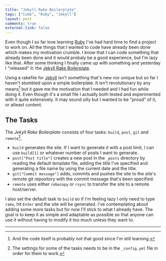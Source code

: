 ```yaml
---
title: "Jekyll Rake Boilerplate"
tags: ["Code", "Ruby", "Jekyll"]
layout: post
comments: true
external-link: false
---
```


Even though I so far love learning [Ruby](http://www.ruby-lang.org/en/) I've had hard time to find a project to work on. All the things that I wanted to code have already been done which makes my motivation crumble. I know that I can code something that already been done and it would probaly be a good experience, but I'm lazy like that. After some thinking I finally came up with something and yesterday I "released" it: the [Jekyll Rake Boilerplate](https://github.com/gummesson/jekyll-rake-boilerplate). 

Using a rakefile for [Jekyll](http://jekyllrb.com/) isn't something that's new nor unique but so far I haven't stumbled upon a simple boilerplate. It isn't revolutionary by any means[^20121226-1] but it gave me the motivation that I needed and I had fun while doing it. Even though it's a small file I actually both tested and experimented with it quite extensively. It may sound silly but I wanted to be "proud" of it, or atleast content.

## The Tasks

The *Jekyll Rake Boilerplate* consists of four tasks: `build`, `post`, `git` and `remote`[^20121226-2].

- `build` generates the site. If I want to generate it with a post limit, I can use `build[1]` or whatever number of posts I want to generate. 
- `post["Post title"]` creates a new post in the `_posts` directory by reading the default template file, adding the title I've specified and generating a file name by using the current date and the title.
- `git["Commit message"]` adds, commits and pushes the site to the site's remote git repository with the commit message that's been specified.
- `remote` uses either `robocopy` or `rsync` to transfer the site to a remote host/server.

I also set the default task to `build` so if I'm feeling lazy I only need to type `rake`, hit `Enter` and the site will be generated. I've contemplating about adding some more tasks but for now I'll stick to what I already have. The goal is to keep it as simple and adaptable as possible so that anyone can use it without having to modify it too much unless they want to.

***

[^20121226-1]: And the code itself is probably not that good since I'm still learning.
[^20121226-2]: The settings for some of the tasks needs to be in the `_config.yml` file in order for them to work.
